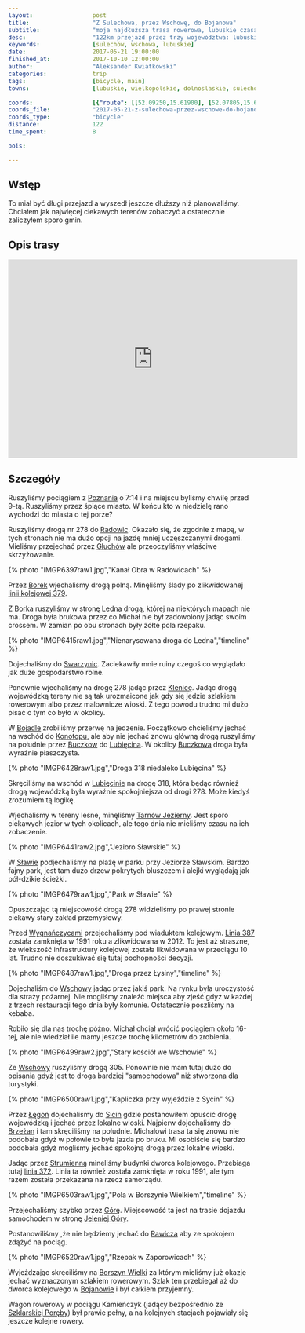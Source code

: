 ```yaml
---
layout:                 post
title:                  "Z Sulechowa, przez Wschowę, do Bojanowa"
subtitle:               "moja najdłuższa trasa rowerowa, lubuskie czasami ma słabą siatkę dróg dla rowerzystów"
desc:                   "122km przejazd przez trzy województwa: lubuskie, dolnośląskie i wielkopolskie. Celem była klasyczna ciekawość, aby za jednym zamachem jak najwięcej zobaczyć."
keywords:               [sulechów, wschowa, lubuskie]
date:                   2017-05-21 19:00:00
finished_at:            2017-10-10 12:00:00
author:                 "Aleksander Kwiatkowski"
categories:             trip
tags:                   [bicycle, main]
towns:                  [lubuskie, wielkopolskie, dolnoslaskie, sulechow, trzebiechow, bojadla, nowa_sol, slawa, wschowa, niechlow, gora, bojanowo]

coords:                 [{"route": [[52.09250,15.61900], [52.07805,15.62106], [52.04291,15.69333], [52.02094,15.70226], [51.98924,15.69969], [51.98163,15.72028], [51.99970,15.75153], [51.98871,15.79959], [51.95191,15.81024], [51.91783,15.80852], [51.89135,15.83530], [51.89029,15.87547], [51.88690,15.87650], [51.88425,15.93452], [51.85680,15.99838], [51.85924,16.01966], [51.87524,16.07185], [51.84598,16.12197], [51.85033,16.17570], [51.83580,16.18343], [51.81967,16.21690], [51.80153,16.31561], [51.80195,16.32745], [51.77870,16.39028], [51.72790,16.42787], [51.71557,16.48298], [51.69716,16.49431], [51.67535,16.53104], [51.66449,16.55662], [51.67279,16.59627], [51.67183,16.63902], [51.68620,16.68983], [51.70025,16.71523], [51.69855,16.73892], [51.70089,16.74459]], "type": "bicycle"}]
coords_file:            "2017-05-21-z-sulechowa-przez-wschowe-do-bojanowa.json"
coords_type:            "bicycle"
distance:               122
time_spent:             8

pois:

---
```


[wiki-poznan]: https://pl.wikipedia.org/wiki/Pozna%C5%84
[wiki-radowice]: https://pl.wikipedia.org/wiki/Radowice
[wiki-gluchow]: https://pl.wikipedia.org/wiki/G%C5%82uch%C3%B3w_(powiat_zielonog%C3%B3rski)
[wiki-borek]: https://pl.wikipedia.org/wiki/Borek_(powiat_zielonog%C3%B3rski)
[wiki-ledno]: https://pl.wikipedia.org/wiki/Ledno
[wiki-swarzynice]: https://pl.wikipedia.org/wiki/Swarzynice
[wiki-klenica]: https://pl.wikipedia.org/wiki/Klenica
[wiki-bojadla]: https://pl.wikipedia.org/wiki/Bojad%C5%82a
[wiki-konotop]: https://pl.wikipedia.org/wiki/Konotop_(wojew%C3%B3dztwo_lubuskie)
[wiki-buczkow]: https://pl.wikipedia.org/wiki/Buczk%C3%B3w_(wojew%C3%B3dztwo_lubuskie)
[wiki-lubiecin]: https://pl.wikipedia.org/wiki/Lubi%C4%99cin
[wiki-buczkow]: https://pl.wikipedia.org/wiki/Buczk%C3%B3w_(wojew%C3%B3dztwo_lubuskie)
[wiki-lubiecin]: https://pl.wikipedia.org/wiki/Lubi%C4%99cin
[wiki-tarnow-jezierny]: https://pl.wikipedia.org/wiki/Tarn%C3%B3w_Jezierny
[wiki-slawa]: https://pl.wikipedia.org/wiki/S%C5%82awa_(miasto)
[wiki-wygnanczyce]: https://pl.wikipedia.org/wiki/Wygna%C5%84czyce
[wiki-wschowa]: https://pl.wikipedia.org/wiki/Wschowa
[wiki-legon]: https://pl.wikipedia.org/wiki/%C5%81%C4%99go%C5%84
[wiki-siciny]: https://pl.wikipedia.org/wiki/Siciny_(wojew%C3%B3dztwo_dolno%C5%9Bl%C4%85skie)
[wiki-brzezany]: https://pl.wikipedia.org/wiki/Brze%C5%BCany_(wojew%C3%B3dztwo_dolno%C5%9Bl%C4%85skie)
[wiki-strumienna]: https://pl.wikipedia.org/wiki/Strumienna
[wiki-gora]: https://pl.wikipedia.org/wiki/G%C3%B3ra_(wojew%C3%B3dztwo_dolno%C5%9Bl%C4%85skie)
[wiki-jelenia-gora]: https://pl.wikipedia.org/wiki/Jelenia_G%C3%B3ra
[wiki-rawicz]: https://pl.wikipedia.org/wiki/Rawicz
[wiki-borszyn-wielki]: https://pl.wikipedia.org/wiki/Borszyn_Wielki
[wiki-bojanowo]: https://pl.wikipedia.org/wiki/Bojanowo
[wiki-szklarska-poreba]: https://pl.wikipedia.org/wiki/Szklarska_Por%C4%99ba
[wiki-linia-379]: https://pl.wikipedia.org/wiki/Linia_kolejowa_nr_379
[wiki-linia-372]: https://pl.wikipedia.org/wiki/Linia_kolejowa_nr_372
[wiki-linia-387]: https://pl.wikipedia.org/wiki/Linia_kolejowa_nr_387

[wynganczyce-stacja]: http://pl.atlaskolejowy.net/lubuskie/?id=baza&poz=415


Wstęp
-----

To miał być długi przejazd a wyszedł jeszcze dłuższy niż planowaliśmy.
Chciałem jak najwięcej ciekawych terenów zobaczyć a ostatecznie zaliczyłem
sporo gmin.

Opis trasy
----------

<iframe height='405' width='590' frameborder='0' allowtransparency='true' scrolling='no' src='https://www.strava.com/activities/999287140/embed/3cc5b1d68460d298352fe58e27e2cfb0fa0a8cc6'></iframe>

Szczegóły
---------

Ruszyliśmy pociągiem z [Poznania][wiki-poznan] o 7:14 i na miejscu byliśmy
chwilę przed 9-tą. Ruszyliśmy przez śpiące miasto. W końcu kto w niedzielę
rano wychodzi do miasta o tej porze?

Ruszyliśmy drogą nr 278 do [Radowic][wiki-radowice]. Okazało się, że zgodnie
z mapą, w tych stronach nie ma dużo opcji na jazdę mniej uczęszczanymi drogami.
Mieliśmy przejechać przez [Głuchów][wiki-gluchow] ale przeoczyliśmy
właściwe skrzyżowanie.

{% photo "IMGP6397raw1.jpg","Kanał Obra w Radowicach" %}

Przez [Borek][wiki-borek] wjechaliśmy drogą polną. Minęliśmy ślady po
zlikwidowanej [linii kolejowej 379][wiki-linia-379].

Z [Borka][wiki-borek] ruszyliśmy w stronę [Ledna][wiki-ledno] drogą, której
na niektórych mapach nie ma. Droga była brukowa przez co Michał nie był
zadowolony jadąc swoim crossem. W zamian po obu stronach były żółte pola
rzepaku.

{% photo "IMGP6415raw1.jpg","Nienarysowana droga do Ledna","timeline" %}

Dojechaliśmy do [Swarzynic][wiki-swarzynice]. Zaciekawiły mnie ruiny
czegoś co wyglądało jak duże gospodarstwo rolne.

Ponownie wjechaliśmy na drogę 278 jadąc przez [Klenicę][wiki-klenica].
Jadąc drogą wojewódzką tereny nie są tak urozmaicone jak gdy się jedzie
szlakiem rowerowym albo przez malownicze wioski. Z tego powodu trudno mi
dużo pisać o tym co było w okolicy.

W [Bojadle][wiki-bojadla] zrobiliśmy przerwę na jedzenie. Początkowo chcieliśmy
jechać na wschód do [Konotopu][wiki-konotop], ale aby nie jechać znowu
główną drogą ruszyliśmy na południe przez [Buczkow][wiki-buczkow] do
[Lubięcina][wiki-lubiecin]. W okolicy [Buczkowa][wiki-buczkow] droga była
wyraźnie piaszczysta.

{% photo "IMGP6428raw1.jpg","Droga 318 niedaleko Lubięcina" %}

Skręciliśmy na wschód w [Lubięcinie][wiki-lubiecin] na drogę 318, która będąc
również drogą wojewódzką była wyraźnie spokojniejsza od drogi 278. Może kiedyś
zrozumiem tą logikę.

Wjechaliśmy w tereny leśne, minęliśmy [Tarnów Jezierny][wiki-tarnow-jezierny].
Jest sporo ciekawych jezior w tych okolicach, ale tego dnia nie mieliśmy czasu
na ich zobaczenie.

{% photo "IMGP6441raw2.jpg","Jezioro Sławskie" %}

W [Sławie][wiki-slawa] podjechaliśmy na plażę w parku przy Jeziorze Sławskim.
Bardzo fajny park, jest tam dużo drzew pokrytych bluszczem i alejki wyglądają
jak pół-dzikie ścieżki.

{% photo "IMGP6479raw1.jpg","Park w Sławie" %}

Opuszczając tą miejscowość drogą 278 widzieliśmy po prawej stronie ciekawy
stary zakład przemysłowy.

Przed [Wygnańczycami][wiki-wygnanczyce] przejechaliśmy pod wiaduktem kolejowym.
[Linia 387][wiki-linia-387] została zamknięta w 1991 roku a
zlikwidowana w 2012. To jest aż straszne,
że wiekszość infrastruktury kolejowej została likwidowana w przeciągu 10 lat.
Trudno nie doszukiwać się tutaj pochopności decyzji.

{% photo "IMGP6487raw1.jpg","Droga przez Łysiny","timeline" %}

Dojechaliśm do [Wschowy][wiki-wschowa] jadąc przez jakiś park. Na rynku była
uroczystość dla straży pożarnej. Nie mogliśmy znaleźć miejsca aby zjeść gdyż
w każdej z trzech restauracji tego dnia były komunie. Ostatecznie poszliśmy na
kebaba.

Robiło się dla nas trochę późno. Michał chciał wrócić pociągiem około 16-tej,
ale nie wiedział ile mamy jeszcze trochę kilometrów do zrobienia.

{% photo "IMGP6499raw2.jpg","Stary kościół we Wschowie" %}

Ze [Wschowy][wiki-wschowa] ruszyliśmy drogą 305. Ponownie nie mam tutaj dużo
do opisania gdyż jest to droga bardziej "samochodowa" niż stworzona dla
turystyki.

{% photo "IMGP6500raw1.jpg","Kapliczka przy wyjeździe z Sycin" %}

Przez [Łęgoń][wiki-legon] dojechaliśmy do [Sicin][wiki-siciny] gdzie
postanowiłem opuścić drogę wojewódzką i jechać przez lokalne wioski.
Najpierw dojechaliśmy do [Brzeżan][wiki-brzezany] i tam skręciliśmy na południe.
Michałowi trasa ta się znowu nie podobała gdyż w połowie to była jazda po bruku.
Mi osobiście się bardzo podobała gdyż mogliśmy jechać spokojną drogą przez lokalne
wioski.


Jadąc przez [Strumienną][wiki-strumienna] mineliśmy budynki dworca kolejowego.
Przebiaga tutaj [linia 372][wiki-linia-372]. Linia ta również została zamknięta
w roku 1991, ale tym razem została przekazana na rzecz samorządu.

{% photo "IMGP6503raw1.jpg","Pola w Borszynie Wielkiem","timeline" %}

Przejechaliśmy szybko przez [Górę][wiki-gora]. Miejscowość ta jest na trasie
dojazdu samochodem w stronę [Jeleniej Góry][wiki-jelenia-gora].

Postanowiliśmy ,że nie będziemy jechać do [Rawicza][wiki-rawicz] aby ze
spokojem zdążyć na pociąg.

{% photo "IMGP6520raw1.jpg","Rzepak w Zaporowicach" %}

Wyjeżdzając skręciliśmy na [Borszyn Wielki][wiki-borszyn-wielki] za którym
mieliśmy już okazje jechać wyznaczonym szlakiem rowerowym.
Szlak ten przebiegał aż do dworca kolejowego w [Bojanowie][wiki-bojanowo]
i był całkiem przyjemny.

Wagon rowerowy w pociągu Kamieńczyk (jadący bezpośrednio
ze [Szklarskiej Poręby][wiki-szklarska-poreba]) był prawie pełny, a
na kolejnych stacjach pojawiały się jeszcze kolejne rowery.
